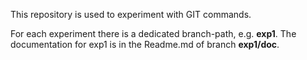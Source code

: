 
This repository is used to experiment with GIT commands.


For each experiment there is a dedicated branch-path, e.g. **exp1**. The documentation for exp1 is in the Readme.md of branch **exp1/doc**.

